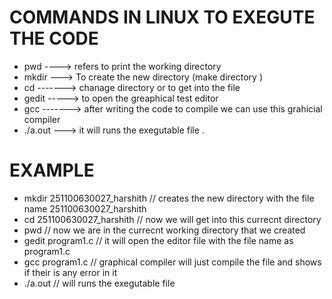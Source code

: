# COMMANDS IN LINUX TO EXEGUTE THE CODE 

- pwd ----> refers to print the working directory 
- mkdir ---> To create the new directory (make directory )
- cd -------> chanage directory or to get into the file
- gedit -----> to open the greaphical test editor 
- gcc -------> after writing  the code to compile we can use this grahicial compiler 
- ./a.out ---> it will runs the exegutable file .

# EXAMPLE 
 - mkdir 251100630027_harshith  // creates the new directory with the file name  251100630027_harshith
 - cd 251100630027_harshith     // now we will get into this currecnt directory
 - pwd                         // now we are in the currecnt working directory that we created
 - gedit program1.c           // it will open the editor file with the file name as program1.c
 - gcc program1.c            // graphical compiler will just compile the file and shows if their is any error in it
 - ./a.out                  // will runs the exegutable file 
